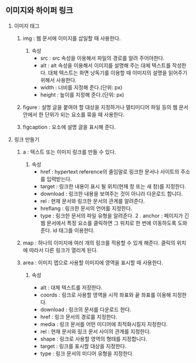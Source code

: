 ## <b> 이미지와 하이퍼 링크 </b>

1. 이미지 태그

   1. img : 웹 문서에 이미지를 삽일할 때 사용한다.

      1. 속성
         - src : src 속성을 이용해서 파일의 경로를 알려 주어야한다.
         - alt : alt 속성을 이용해서 이미지를 설명해 주는 대체 텍스트를 작성한다. 대체 텍스트는 화면 낭독기를 이용할 때 이미지의 설명을 읽어주기 위해서 사용한다.
         - width : 너비를 지정해 준다.(단위: px)
         - height : 높이를 지정해 준다.(단위: px)

   2. figure : 설명 글을 붙여야 할 대상을 지정하거나 멀티미디어 파일 등의 웹 문서안에서 한 단위가 되는 요소를 묶을 때 사용한다.

   3. figcaption : 요소에 설명 글을 표시해 준다.

2. 링크 만들기

   1. a : 텍스트 또는 이미지 링크를 만들 수 있다.

      1. 속성 
         - href : hypertext reference의 줄임말로 링크한 문서나 사이트의 주소를 입력받는다. 
         - target : 링크한 내용이 표시 될 위치(현재 창 또는 새 창)를 지정한다. 
         - download : 링크한 내용을 보여주는 것이 아니라 다운로드 합니다. 
         - rel : 현재 문서와 링크한 문서의 관계를 알려준다. 
         - hreflang : 링크한 문서의 언어를 지정한다. 
         - type : 링크한 문서의 파일 유형을 알려준다.
       2 . anchor : 페이지가 긴 웹 문서에서 특정 요소를 클릭하면 그 위치로 한 번에 이동하도록 도와준다. id 태그를 이용한다.

   1. map : 하나의 이미지에 여러 개의 링크를 적용할 수 있게 해준다. 클릭의 위치에 따라서 다른 링크가 열리게 된다.

   2. area : 이미지 맵으로 사용할 이미지에 영역을 표시할 때 사용한다.

      1. 속성

         - alt : 대체 텍스트를 저장한다.
         - coords : 링크로 사용할 영역을 시작 좌표와 끝 좌표를 이용해 지정한다.
         - download : 링크의 문서를 다운로드 한다.
         - href : 링크 문서의 경로를 지정한다.
         - media : 링크 문서를 어떤 미디어에 최적화시킬지 지정한다.
         - rel : 현재 문서와 링크 문서 사이의 관계를 지정한다.
         - shape : 링크로 사용할 영역의 형태를 지정합니다.
         - target : 링크를 표시할 대상을 지정한다.
         - type : 링크 문서의 미디어 유형을 지정한다.
